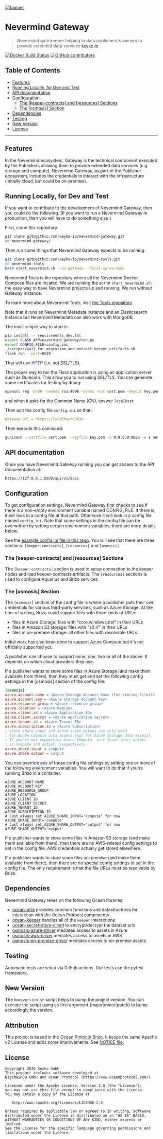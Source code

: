 [![banner](https://raw.githubusercontent.com/keyko-io/assets/master/images/logo/small/keyko_logo@2x-100.jpg)](https://keyko.io)

# Nevermind Gateway

> Nevermind gate keeper helping to data publishers & owners to provide extended data services
> [keyko.io](https://keyko.io/)


[![Docker Build Status](https://img.shields.io/docker/cloud/build/keykoio/nevermind-gateway.svg)](https://hub.docker.com/r/keykoio/nevermind-gateway/)
[![GitHub contributors](https://img.shields.io/github/contributors/keyko-io/nevermind-gateway.svg)](https://github.com/keyko-io/nevermind-gateway/graphs/contributors)


## Table of Contents

  - [Features](#features)
  - [Running Locally, for Dev and Test](#running-locally-for-dev-and-test)
  - [API documentation](#api-documentation)
  - [Configuration](#configuration)
     - [The [keeper-contracts] and [resources] Sections](#the-keeper-contracts-and-resources-sections)
     - [The [osmosis] Section](#the-osmosis-section)
  - [Dependencies](#dependencies)
  - [Testing](#testing)
  - [New Version](#new-version)
  - [License](#license)

---

## Features

In the Nevermind ecosystem, Gateway is the technical component executed by the Publishers 
allowing them to provide extended data services (e.g. storage and compute). 
Nevermind Gateway, as part of the Publisher ecosystem, includes the credentials to interact 
with the infrastructure (initially cloud, but could be on-premise).

## Running Locally, for Dev and Test

If you want to contribute to the development of Nevermind Gateway, then you could do the following. (If you want to run a Nevermind Gateway in production, then you will have to do something else.)

First, clone this repository:

```bash
git clone git@github.com:keyko-io/nevermind-gateway.git
cd nevermind-gateway/
```

Then run some things that Nevermind Gateway expects to be running:

```bash
git clone git@github.com:keyko-io/nevermind-tools.git
cd nevermind-tools
bash start_nevermind.sh --no-gateway --local-spree-node
```

Nevermind Tools is the repository where all the Nevermind Docker Compose files are located. 
We are running the script `start_nevermind.sh`: the easy way to have Nevermind projects 
up and running. We run without Gateway instance.

To learn more about Nevermind Tools, visit [the Tools repository](https://github.com/keyko-io/nevermind-tools).

Note that it runs an Nevermind Metadata instance and an Elasticsearch instance but Nevermind Metadata can 
also work with MongoDB.

The most simple way to start is:

```bash
pip install -r requirements_dev.txt
export FLASK_APP=nevermind_gateway/run.py
export CONFIG_FILE=config.ini
./scripts/wait_for_migration_and_extract_keeper_artifacts.sh
flask run --port=8030
```

That will use HTTP (i.e. not SSL/TLS).

The proper way to run the Flask application is using an application server such as Gunicorn. This allow you to run using SSL/TLS.
You can generate some certificates for testing by doing:

```bash
openssl req -x509 -newkey rsa:4096 -nodes -out cert.pem -keyout key.pem -days 365
```

and when it asks for the Common Name (CN), answer `localhost`

Then edit the config file `config.ini` so that:

```yaml
gateway.url = https://localhost:8030
```

Then execute this command:

```bash
gunicorn --certfile cert.pem --keyfile key.pem -b 0.0.0.0:8030 -w 1 nevermind_gateway.run:app
```

## API documentation

Once you have Nevermind Gateway running you can get access to the API documentation at:

```bash
https://127.0.0.1:8030/api/v1/docs
```

## Configuration

To get configuration settings, Nevermind Gateway first checks to see if there is a non-empty 
environment variable named CONFIG_FILE. It there is, it will look in a config file 
at that path. Otherwise it will look in a config file named `config.ini`. Note 
that some settings in the config file can be overwritten by setting certain 
environment variables; there are more details below.

See the [example config.ini file in this repo](config.ini). You will see that 
there are three sections: `[keeper-contracts]`, `[resources]` and `[osmosis]`.

### The [keeper-contracts] and [resources] Sections

The `[keeper-contracts]` section is used to setup connection to the keeper nodes and load keeper-contracts artifacts.
The `[resources]` sections is used to configure Aquarius and Brizo services. 

### The [osmosis] Section

The `[osmosis]` section of the config file is where a publisher puts their own credentials for various third-party services, such as Azure Storage.
At the time of writing, Brizo could support files with three kinds of URLs:

- files in Azure Storage: files with "core.windows.net" in their URLs
- files in Amazon S3 storage: files with "s3://" in their URLs
- files in on-premise storage: all other files with resolvable URLs

Initial work has also been done to support Azure Compute but it's not officially supported yet.

A publisher can choose to support none, one, two or all of the above. It depends on which cloud providers they use.

If a publisher wants to store some files in Azure Storage (and make them available 
from there), then they must get and set the following config settings in the [osmosis] 
section of the config file. 

```ini
[osmosis]
azure.account.name = <Azure Storage Account Name (for storing files)>
azure.account.key = <Azure Storage Account key>
azure.resource_group = <Azure resource group>
azure.location = <Azure Region>
azure.client.id = <Azure Application ID>
azure.client.secret = <Azure Application Secret>
azure.tenant.id = <Azure Tenant ID>
azure.subscription.id = <Azure Subscription>
; azure.share.input and azure.share.output are only used
; for Azure Compute data assets (not for Azure Storage data assets).
; If you're not supporting Azure Compute, just leave their values
; as compute and output, respectively.
azure.share.input = compute
azure.share.output = output
```

You can override any of those config file settings by setting one or more of the following environment variables. You will want to do that if you're running Brizo in a container.

```text
AZURE_ACCOUNT_NAME
AZURE_ACCOUNT_KEY
AZURE_RESOURCE_GROUP
AZURE_LOCATION
AZURE_CLIENT_ID
AZURE_CLIENT_SECRET
AZURE_TENANT_ID
AZURE_SUBSCRIPTION_ID
# Just always set AZURE_SHARE_INPUT='compute' for now
AZURE_SHARE_INPUT='compute'
# Just always set AZURE_SHARE_OUTPUT='output' for now
AZURE_SHARE_OUTPUT='output'
```

If a publisher wants to store some files in Amazon S3 storage (and make them 
available from there), then there are no AWS-related config settings to set 
in the config file. AWS credentials actually get stored elsewhere. 

If a publisher wants to store some files on-premise (and make them available 
from there), then there are no special config settings to set in the config 
file. The only requirement is that the file URLs must be resolvable by Brizo. 

## Dependencies

Nevermind Gateway relies on the following Ocean libraries:

- [ocean-utils](https://github.com/oceanprotocol/common-utils-py) provides common functions and datastructures for interaction with the Ocean Protocol components
- [ocean-keeper](https://github.com/oceanprotocol/keeper-py-lib) handles all of the `keeper` interactions
- [ocean-secret-store-client](https://github.com/oceanprotocol/secret-store-client-py) to encrypt/decrypt the dataset urls
- [osmosis-azure-driver](https://github.com/oceanprotocol/osmosis-azure-driver) mediates access to assets in Azure
- [osmosis-aws-driver](https://github.com/oceanprotocol/osmosis-aws-driver) mediates access to assets in AWS
- [osmosis-on-premise-driver](https://github.com/oceanprotocol/osmosis-on-premise-driver) mediates access to on-premise assets

## Testing

Automatic tests are setup via Github actions.
Our tests use the pytest framework.


## New Version

The `bumpversion.sh` script helps to bump the project version. You can execute 
the script using as first argument {major|minor|patch} to bump accordingly the version.

## Attribution

This project is based in the [Ocean Protocol Brizo](https://github.com/oceanprotocol/brizo). It keeps the same Apache v2 License and adds some improvements.
See [NOTICE file](NOTICE).

## License

```text
Copyright 2020 Keyko GmbH
This product includes software developed at
BigchainDB GmbH and Ocean Protocol (https://www.oceanprotocol.com/)

Licensed under the Apache License, Version 2.0 (the "License");
you may not use this file except in compliance with the License.
You may obtain a copy of the License at

   http://www.apache.org/licenses/LICENSE-2.0

Unless required by applicable law or agreed to in writing, software
distributed under the License is distributed on an "AS IS" BASIS,
WITHOUT WARRANTIES OR CONDITIONS OF ANY KIND, either express or implied.
See the License for the specific language governing permissions and
limitations under the License.
```
